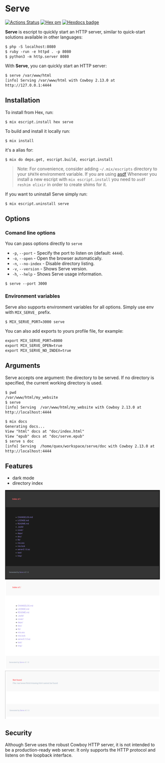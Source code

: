 # Serve

[![Actions Status](https://github.com/quexpl/serve/workflows/CI/badge.svg)](https://github.com/quexpl/serve/actions?query=workflow%3ACI)
[![Hex pm](https://img.shields.io/hexpm/v/serve.svg?style=flat)](https://hex.pm/packages/serve)
[![Hexdocs badge](https://img.shields.io/badge/docs-hexdocs-purple)](https://hexdocs.pm/serve)


**Serve** is escript to quickly start an HTTP server, similar to quick-start solutions available in other languages:

```shell
$ php -S localhost:8080
$ ruby -run -e httpd . -p 8080
$ python3 -m http.server 8080
```

With **Serve**, you can quickly start an HTTP server:

```shell
$ serve /var/www/html
[info] Serving /var/www/html with Cowboy 2.13.0 at http://127.0.0.1:4444
```

## Installation

To install from Hex, run:

    $ mix escript.install hex serve

To build and install it locally run:

    $ mix install

it's a alias for:

    $ mix do deps.get, escript.build, escript.install

> Note: For convenience, consider adding `~/.mix/escripts` directory to your `$PATH` environment variable.
> If you are using [asdf](https://github.com/asdf-vm/asdf) Whenever you install a new escript with `mix escript.install` you need to `asdf reshim elixir` in order to create shims for it.

If you want to uninstall Serve simply run:

    $ mix escript.uninstall serve

## Options

### Comand line options

You can pass options directly to `serve`

- `-p`, `--port` - Specify the port to listen on (default: `4444`).
- `-o`, `--open` - Open the browser automatically.
- `-n`, `--no-index` - Disable directory listing.
- `-v`, `--version` - Shows Serve version.
- `-h`, `--help` - Shows Serve usage information.

```shell
$ serve --port 3000
```

### Environment variables

Serve also supports environment variables for all options. Simply use env with `MIX_SERVE_` prefix.

```shell
$ MIX_SERVE_PORT=3000 serve
```

You can also add exports to yours profile file, for example:
```
export MIX_SERVE_PORT=8000
export MIX_SERVE_OPEN=true
export MIX_SERVE_NO_INDEX=true
```

## Arguments

Serve accepts one argument: the directory to be served. If no directory is specified, the current working directory is used.

```shell
$ pwd
/var/www/html/my_website
$ serve
[info] Serving  /var/www/html/my_website with Cowboy 2.13.0 at http://localhost:4444
```

```shell
$ mix docs
Generating docs...
View "html" docs at "doc/index.html"
View "epub" docs at "doc/serve.epub"
$ serve s doc
[info] Serving  /home/quex/workspace/serve/doc with Cowboy 2.13.0 at http://localhost:4444
```

## Features

- dark mode
- directory index

![dark mode](https://github.com/quexpl/serve/blob/main/images/index-dark.jpg?raw=true)
![directory index](https://github.com/quexpl/serve/blob/main/images/index.jpg?raw=true)
![not found](https://github.com/quexpl/serve/blob/main/images/404.jpg?raw=true)

## Security

Although Serve uses the robust Cowboy HTTP server, it is not intended to be a production-ready web server. It only supports the HTTP protocol and listens on the loopback interface.